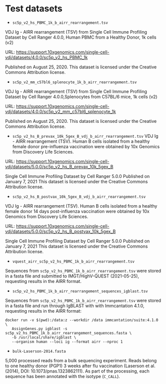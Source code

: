 # Test datasets

* `sc5p_v2_hs_PBMC_1k_b_airr_rearrangement.tsv`

VDJ Ig - AIRR rearrangement (TSV) from Single Cell Immune Profiling Dataset by 
Cell Ranger 4.0.0, Human PBMC from a Healthy Donor, 1k cells (v2)

URL: https://support.10xgenomics.com/single-cell-vdj/datasets/4.0.0/sc5p_v2_hs_PBMC_1k

Published on August 25, 2020. This dataset is licensed under the Creative 
Commons Attribution license.

* `sc5p_v2_mm_c57bl6_splenocyte_1k_b_airr_rearrangement.tsv`

VDJ Ig - AIRR rearrangement (TSV) from Single Cell Immune Profiling Dataset by 
Cell Ranger 4.0.0,Splenocytes from C57BL/6 mice, 1k cells (v2)

URL: https://support.10xgenomics.com/single-cell-vdj/datasets/4.0.0/sc5p_v2_mm_c57bl6_splenocyte_1k

Published on August 25, 2020. This dataset is licensed under the Creative Commons Attribution license.

* `sc5p_v2_hs_B_prevax_10k_5gex_B_vdj_b_airr_rearrangement.tsv`
VDJ Ig - AIRR rearrangement (TSV). Human B cells isolated from a healthy female donor 
pre-influenza vaccination were obtained by 10x Genomics from Discovery Life Sciences.

URL: https://support.10xgenomics.com/single-cell-vdj/datasets/5.0.0/sc5p_v2_hs_B_prevax_10k_5gex_B

Single Cell Immune Profiling Dataset by Cell Ranger 5.0.0
Published on January 7, 2021
This dataset is licensed under the Creative Commons Attribution license.

* `sc5p_v2_hs_B_postvax_10k_5gex_B_vdj_b_airr_rearrangement.tsv`

VDJ Ig - AIRR rearrangement (TSV). Human B cells isolated from a healthy 
female donor 14 days post-influenza vaccination 
were obtained by 10x Genomics from Discovery Life Sciences.

URL: https://support.10xgenomics.com/single-cell-vdj/datasets/5.0.0/sc5p_v2_hs_B_postvax_10k_5gex_B

Single Cell Immune Profiling Dataset by Cell Ranger 5.0.0
Published on January 7, 2021
This dataset is licensed under the Creative Commons Attribution license.

* `vquest_airr_sc5p_v2_hs_PBMC_1k_b_airr_rearrangement.tsv`

Sequences from `sc5p_v2_hs_PBMC_1k_b_airr_rearrangement.tsv` were stored in a fasta file and
submitted to IMGT/HighV-QUEST (2021-05-25), requesting results in the AIRR format. 

* `sc5p_v2_hs_PBMC_1k_b_airr_rearrangement_sequences_igblast.tsv`

Sequences from `sc5p_v2_hs_PBMC_1k_b_airr_rearrangement.tsv` were stored in a fasta file and
run through IgBLAST with with Immcantation 4.1.0, requesting results in the AIRR format:

```
docker run -v $(pwd):/data:z --workdir /data immcantation/suite:4.1.0 \
   AssignGenes.py igblast -s sc5p_v2_hs_PBMC_1k_b_airr_rearrangement_sequences.fasta \
   -b /usr/local/share/igblast \
   --organism human --loci ig --format airr --nproc 1
```

* `bulk-Laserson-2014.fasta`

5,000 processed reads from a bulk sequencing experiment. Reads belong to one healthy donor (PGP1) 3 weeks after flu vaccination (Laserson et al. (2014), DOI: 10.1073/pnas.1323862111). As part of the processing, each sequence has been annotated with the isotype (`C_CALL`).
